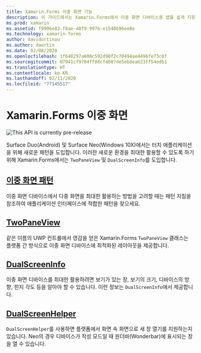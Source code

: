 ```yaml
---
title: Xamarin.Forms 이중 화면 기능
description: 이 가이드에서는 Xamarin.Forms에서 이중 화면 디바이스용 앱을 쉽게 지원하는 방법을 설명합니다.
ms.prod: xamarin
ms.assetid: f9906e83-f8ae-48f9-997b-e1540b96ee8e
ms.technology: xamarin-forms
author: davidortinau
ms.author: daortin
ms.date: 02/08/2020
ms.openlocfilehash: 1f648297a608c592d90f2c70494ae4496fe73c0f
ms.sourcegitcommit: 07941cf9704ff88cf4087de5ebdea623ff54edb1
ms.translationtype: HT
ms.contentlocale: ko-KR
ms.lasthandoff: 02/11/2020
ms.locfileid: "77145517"
---
```

# <a name="xamarinforms-dual-screen"></a>Xamarin.Forms 이중 화면

![](~/media/shared/preview.png "This API is currently pre-release")

Surface Duo(Android) 및 Surface Neo(Windows 10X)에서는 터치 애플리케이션을 위해 새로운 패턴을 도입합니다. 이러한 새로운 환경을 최대한 활용할 수 있도록 하기 위해 Xamarin.Forms에서는 `TwoPaneView` 및 `DualScreenInfo`를 도입합니다.

## <a name="dual-screen-patternsdesign-patternsmd"></a>[이중 화면 패턴](design-patterns.md)

이중 화면 디바이스에서 다중 화면을 최대한 활용하는 방법을 고려할 때는 패턴 지침을 참조하여 애플리케이션 인터페이스에 적합한 패턴을 찾으세요.

## <a name="twopaneviewtwopaneviewmd"></a>[TwoPaneView](twopaneview.md)

같은 이름의 UWP 컨트롤에서 영감을 얻은 Xamarin.Forms `TwoPaneView` 클래스는 플랫폼 간 방식으로 이중 화면 디바이스에 최적화된 레이아웃을 제공합니다.

## <a name="dualscreeninfodual-screen-infomd"></a>[DualScreenInfo](dual-screen-info.md)

이중 화면 디바이스를 최대한 활용하려면 보기가 있는 창, 보기의 크기, 디바이스의 방향, 힌지 각도 등을 알아야 할 수 있습니다. 이런 정보는 `DualScreenInfo`에서 제공합니다.

## <a name="dualscreenhelperdual-screen-helpermd"></a>[DualScreenHelper](dual-screen-helper.md)
`DualScreenHelper`를 사용하면 플랫폼에서 화면 속 화면으로 새 창 열기를 지원하는지 있습니다. Neo의 경우 디바이스가 작성 모드일 때 원더바(Wonderbar)에 표시되는 창을 열 수 있습니다.